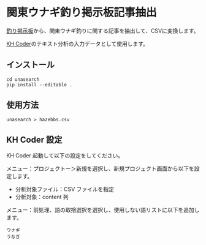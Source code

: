 # 関東ウナギ釣り掲示板記事抽出

[釣り掲示板](http://hazebbs.com/f/index.html)から、関東ウナギ釣りに関する記事を抽出して、CSVに変換します。


[KH Coder](https://khcoder.net/)のテキスト分析の入力データとして使用します。

## インストール

```
cd unasearch
pip install --editable .  
```

## 使用方法

```
unasearch > hazebbs.csv
```

## KH Coder 設定

KH Coder 起動して以下の設定をしてください。

メニュー：プロジェクトー＞新規を選択し、新規プロジェクト画面から以下を設定します。

* 分析対象ファイル：CSV ファイルを指定
* 分析対象：content 列


メニュー：前処理、語の取捨選択を選択し、使用しない語リストに以下を追加します。


```
ウナギ
うなぎ
```
